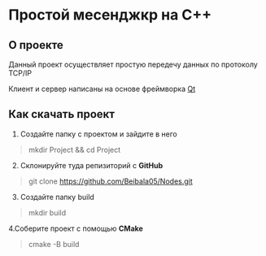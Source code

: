 # Простой месенджкр на C++

## О проекте
Данный проект осуществляет простую передечу данных по протоколу TCP/IP

Клиент и сервер написаны на основе фреймворка [Qt](https://www.qt.io/)


## Как скачать проект
1. Создайте папку с проектом и зайдите в него
> mkdir Project && cd Project

2. Склонируйте туда репизиторий с **GitHub**
> git clone https://github.com/Beibala05/Nodes.git

3. Создайте папку build
> mkdir build

4.Соберите проект с помощью **CMake**
> cmake -B build